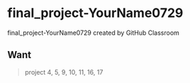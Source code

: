 # final_project-YourName0729
final_project-YourName0729 created by GitHub Classroom

## Want 
> project 4, 5, 9, 10, 11, 16, 17
